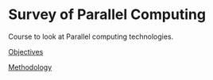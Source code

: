 # Survey of Parallel Computing
Course to look at Parallel computing technologies.

[Objectives](.\objectives.md)

[Methodology](.\methodology.md)
